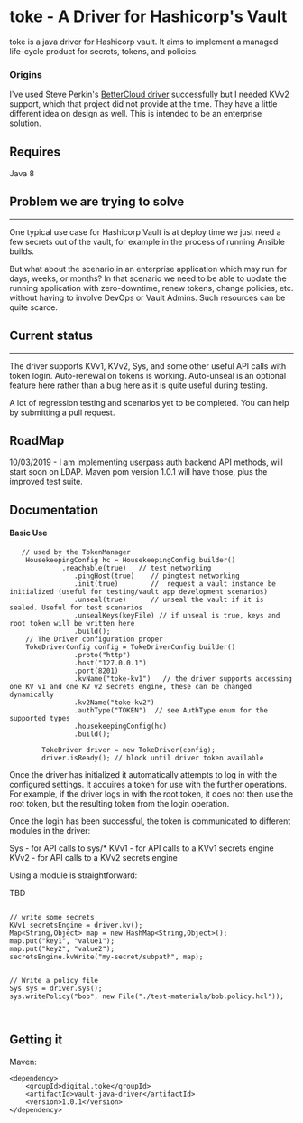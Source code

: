 # toke - A Driver for Hashicorp's Vault 

toke is a java driver for Hashicorp vault. It aims to implement a managed life-cycle product for secrets, tokens, and policies.

### Origins

I've used Steve Perkin's [BetterCloud driver](https://github.com/BetterCloud/vault-java-driver) 
successfully but I needed KVv2 support, which that project did not provide at the time. They have a 
little different idea on design as well. This is intended to be an enterprise solution. 

Requires
---------------------

Java 8

## Problem we are trying to solve
---------------------

One typical use case for Hashicorp Vault is at deploy time we just need a few secrets out of the vault, for example in
the process of running Ansible builds. 

But what about the scenario in an enterprise application which may run for days, weeks, or months? In that
scenario we need to be able to update the running application with zero-downtime, renew tokens, change policies,
etc. without having to involve DevOps or Vault Admins. Such resources can be quite scarce. 

## Current status
---------------------

The driver supports KVv1, KVv2, Sys, and some other useful API calls with token login. Auto-renewal on tokens is working. Auto-unseal is an
optional feature here rather than a bug here as it is quite useful during testing. 

A lot of regression testing and scenarios yet to be completed. You can help by submitting a pull request.  

## RoadMap

10/03/2019 - I am implementing userpass auth backend API methods, will start soon on LDAP. Maven pom version 1.0.1 will have those, plus the improved test suite.   

## Documentation

#### Basic Use

```
   // used by the TokenManager
	HousekeepingConfig hc = HousekeepingConfig.builder()
	         .reachable(true)   // test networking
				.pingHost(true)    // pingtest networking
				.init(true)        //  request a vault instance be initialized (useful for testing/vault app development scenarios)
				.unseal(true)      // unseal the vault if it is sealed. Useful for test scenarios
				.unsealKeys(keyFile) // if unseal is true, keys and root token will be written here
				.build();
	// The Driver configuration proper
	TokeDriverConfig config = TokeDriverConfig.builder()
				.proto("http")
				.host("127.0.0.1")
				.port(8201)
				.kvName("toke-kv1")   // the driver supports accessing one KV v1 and one KV v2 secrets engine, these can be changed dynamically
				.kv2Name("toke-kv2")
				.authType("TOKEN")  // see AuthType enum for the supported types 
				.housekeepingConfig(hc)
				.build();
		 
		TokeDriver driver = new TokeDriver(config);
		driver.isReady(); // block until driver token available
```

Once the driver has initialized it automatically attempts to log in with the configured settings. It acquires a token for use with the further operations. For
example, if the driver logs in with the root token, it does not then use the root token, but the resulting token from the login operation.

Once the login has been successful, the token is communicated to different modules in the driver: 

Sys - for API calls to sys/*
KVv1 - for API calls to a KVv1 secrets engine
KVv2 - for API calls to a KVv2 secrets engine

Using a module is straightforward:

TBD

```

// write some secrets
KVv1 secretsEngine = driver.kv();
Map<String,Object> map = new HashMap<String,Object>();
map.put("key1", "value1");
map.put("key2", "value2");
secretsEngine.kvWrite("my-secret/subpath", map);


// Write a policy file
Sys sys = driver.sys();
sys.writePolicy("bob", new File("./test-materials/bob.policy.hcl"));



```

Getting it
---------------------

Maven:
```
<dependency>
   	<groupId>digital.toke</groupId>
	<artifactId>vault-java-driver</artifactId>
	<version>1.0.1</version>
</dependency>
```




